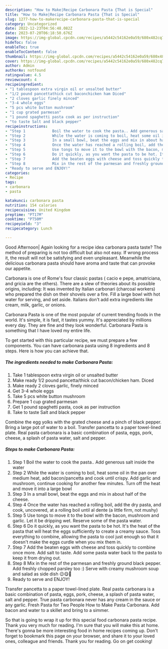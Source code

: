 ```yaml
---
description: "How to Make|Recipe Carbonara Pasta {That is Special"
title: "How to Make|Recipe Carbonara Pasta {That is Special"
slug: 1277-how-to-makerecipe-carbonara-pasta-that-is-special
category: Uncategorized
date: 2022-12-23T04:56:48.082Z
date: 2023-07-20T06:18:50.676Z
image: https://img-global.cpcdn.com/recipes/a5442c54162e0a59/680x482cq70/carbonara-pasta-recipe-main-photo.jpg
hideToc: false
enableToc: true
enableTocContent: false
thumbnail: https://img-global.cpcdn.com/recipes/a5442c54162e0a59/680x482cq70/carbonara-pasta-recipe-main-photo.jpg
cover: https://img-global.cpcdn.com/recipes/a5442c54162e0a59/680x482cq70/carbonara-pasta-recipe-main-photo.jpg
author: Admin
authorAv: notfound
ratingvalue: 4.5
reviewcount: 4
recipeingredient:
- "1 tablespoon extra virgin oil or unsalted butter"
- "1/2 pound pancettathick cut baconchicken ham Diced"
- "2 cloves garlic finely minced"
- "3-4 whole eggs"
- "5 pcs white button mushroom"
- "1 cup grated parmesan"
- "1 pound spaghetti pasta cook as per instruction"
- "to taste Salt and black pepper"
recipeinstructions:
- "Step 1            Boil the water to cook the pasta.. Add generous salt inside the water"
- "Step 2            While the water is coming to boil, heat some oil in the pan over medium heat, add bacon/pancetta and cook until crispy. Add garlic and mushroom, continue cooking for another few minutes. Turn off the heat and move it into a large bowl"
- "Step 3            In a small bowl, beat the eggs and mix in about half of the cheese."
- "Step 4            Once the water has reached a rolling boil, add the dry pasta, and cook, uncovered, at a rolling boil until al dente (a little firm, not mushy)"
- "Step 5            Use tongs to move it to the bowl with the bacon, mushroom and garlic. Let it be dripping wet. Reserve some of the pasta water."
- "Step 6            Do it quickly, as you want the pasta to be hot. It&#39;s the heat of the pasta that will heat the eggs sufficiently to create a creamy sauce. Toss everything to combine, allowing the pasta to cool just enough so that it doesn&#39;t make the eggs curdle when you mix them in."
- "Step 7            Add the beaten eggs with cheese and toss quickly to combine once more. Add salt to taste. Add some pasta water back to the pasta to keep it from drying out."
- "Step 8            Mix in the rest of the parmesan and freshly ground black pepper. Add freshly chopped parsley too :) Serve with creamy mushroom soup and salad as side dish 😉😋🤤"
- "Ready to serve and ENJOY!"
categories:
- Recipe
tags:
- carbonara
- pasta

katakunci: carbonara pasta 
nutrition: 154 calories
recipecuisine: United Kingdom
preptime: "PT17M"
cooktime: "PT50M"
recipeyield: "3"
recipecategory: Lunch

---
```



Good Afternoon| Again looking for a recipe idea carbonara pasta taste? The method of preparing is not too difficult but also not easy. If wrong process it, the result will not be satisfying and even unpleasant. Meanwhile the delicious carbonara pasta should have aroma and taste that can provoke our appetite.





Carbonara is one of Rome&#39;s four classic pastas ( cacio e pepe, amatriciana, and gricia are the others). There are a slew of theories about its possible origins, including: It was invented by Italian carbonari (charcoal workers) who prepared the dish on their shovels over a fire. Fill a large bowl with hot water for serving, and set aside. Italians don&#39;t add extra ingredients like cream, milk, garlic, or onions.

Carbonara Pasta is one of the most popular of current trending foods in the world. It's simple, it is fast, it tastes yummy. It's appreciated by millions every day. They are fine and they look wonderful. Carbonara Pasta is something that I have loved my entire life.


To get started with this particular recipe, we must prepare a few components. You can have carbonara pasta using 8 ingredients and 8 steps. Here is how you can achieve that.

<!--inarticleads1-->

##### The ingredients needed to make Carbonara Pasta:

1. Take 1 tablespoon extra virgin oil or unsalted butter
1. Make ready 1/2 pound pancetta/thick cut bacon/chicken ham. Diced
1. Make ready 2 cloves garlic, finely minced
1. Get 3-4 whole eggs
1. Take 5 pcs white button mushroom
1. Prepare 1 cup grated parmesan
1. Get 1 pound spaghetti pasta, cook as per instruction
1. Take to taste Salt and black pepper


Combine the egg yolks with the grated cheese and a pinch of black pepper. Bring a large pot of water to a boil. Transfer pancetta to a paper towel-lined plate. Real pasta carbonara is a basic combination of pasta, eggs, pork, cheese, a splash of pasta water, salt and pepper. 

<!--inarticleads2-->

##### Steps to make Carbonara Pasta:

1. Step 1            Boil the water to cook the pasta.. Add generous salt inside the water
1. Step 2            While the water is coming to boil, heat some oil in the pan over medium heat, add bacon/pancetta and cook until crispy. Add garlic and mushroom, continue cooking for another few minutes. Turn off the heat and move it into a large bowl
1. Step 3            In a small bowl, beat the eggs and mix in about half of the cheese.
1. Step 4            Once the water has reached a rolling boil, add the dry pasta, and cook, uncovered, at a rolling boil until al dente (a little firm, not mushy)
1. Step 5            Use tongs to move it to the bowl with the bacon, mushroom and garlic. Let it be dripping wet. Reserve some of the pasta water.
1. Step 6            Do it quickly, as you want the pasta to be hot. It&#39;s the heat of the pasta that will heat the eggs sufficiently to create a creamy sauce. Toss everything to combine, allowing the pasta to cool just enough so that it doesn&#39;t make the eggs curdle when you mix them in.
1. Step 7            Add the beaten eggs with cheese and toss quickly to combine once more. Add salt to taste. Add some pasta water back to the pasta to keep it from drying out.
1. Step 8            Mix in the rest of the parmesan and freshly ground black pepper. Add freshly chopped parsley too :) Serve with creamy mushroom soup and salad as side dish 😉😋🤤
1. Ready to serve and ENJOY!

Transfer pancetta to a paper towel-lined plate. Real pasta carbonara is a basic combination of pasta, eggs, pork, cheese, a splash of pasta water, salt and pepper. True pasta carbonara never has any cream in the sauce or any garlic. Fresh Pasta for Two People How to Make Pasta Carbonara. Add bacon and water to a skillet and bring to a simmer. 

So that is going to wrap it up for this special food carbonara pasta recipe. Thank you very much for reading. I'm sure that you will make this at home. There's gonna be more interesting food in home recipes coming up. Don't forget to bookmark this page on your browser, and share it to your loved ones, colleague and friends. Thank you for reading. Go on get cooking!
